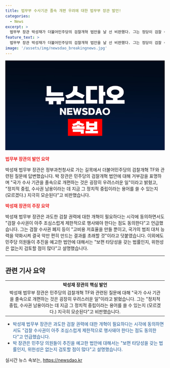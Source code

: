 ```yaml
---
title: 법무부 수사기관 졸속 개편 우려에 대한 법무부 장관 발언!
categories:
  - News
excerpt: >
  법무부 장관 박성재가 더불어민주당의 검찰개혁 법안을 날 선 비판했다. 그는 정당이 검찰 수사권 폐지 등을 주장하며 새로운 입법을 추진하는 것에 의심을 표했고, 이러한 행동이 국가의 범죄 대처 능력을 약화시키고 악만 편히 만드는 결과를 초래할 것이라고 지적했다. 또한, 검찰 수사권을 제한적으로 행사해야 한다는 점에 동의하면서도 법안에 대한 검토가 필요하다고 밝혔다. 민주당의 법안들에 대한 지적과 함께, 검찰 개혁에 대한 필요성을 강조했다.
feature_text: >
  법무부 장관 박성재가 더불어민주당의 검찰개혁 법안을 날 선 비판했다. 그는 정당이 검찰 수사권 폐지 등을 주장하며 새로운 입법을 추진하는 것에 의심을 표했고, 이러한 행동이 국가의 범죄 대처 능력을 약화시키고 악만 편히 만드는 결과를 초래할 것이라고 지적했다. 또한, 검찰 수사권을 제한적으로 행사해야 한다는 점에 동의하면서도 법안에 대한 검토가 필요하다고 밝혔다. 민주당의 법안들에 대한 지적과 함께, 검찰 개혁에 대한 필요성을 강조했다.
image: '/assets/img/newsdao_breakingnews.jpg'
---
```


<p><img src="/assets/img/newsdao_breakingnews.jpg" alt="ontimetimes 속보" /></p>

<p><b><span style="color: #ee2323;">법무부 장관의 발언 요약</span></b></p>

<p data-ke-size="size16">박성재 법무부 장관은 정부과천청사로 가는 길목에서 더불어민주당의 검찰개혁 TF와 관련된 질문에 답변했습니다. 박 장관은 민주당의 검찰개혁 법안에 대해 거부감을 표명하며 "국가 수사 기관을 졸속으로 개편하는 것은 굉장히 우려스러운 일"이라고 밝혔고, "정치적 중립, 수사권 남용이라는 데 지금 그 정치적 중립이라는 용어를 쓸 수 있는지 (모르겠다.) 지극히 모순된다"고 비판했습니다.</p>

<p><b><span style="color: #ee2323;">박성재 장관의 주장 요약</span></b></p>

<p data-ke-size="size16">박성재 법무부 장관은 과도한 검찰 권력에 대한 개혁이 필요하다는 시각에 동의하면서도 "검찰 수사권이 아주 조심스럽게 제한적으로 행사돼야 한다는 점도 동의한다"고 언급했습니다. 그는 검찰 수사권 폐지 등이 "고비용 저효율을 만들 뿐이고, 국가의 범죄 대처 능력을 약화시켜 결국 악만 편히 만드는 결과를 초래할 것"이라고 덧붙였습니다. 이외에도 민주당 의원들이 추진을 예고한 법안에 대해서는 "보편 타당성을 갖는 법률인지, 위헌성은 없는지 검토할 점이 많다"고 설명했습니다.</p>

<hr>

<h2 data-ke-size="size26">관련 기사 요약</h2>

<table>
    <tr>
        <td style="text-align: center; height: 17px;"><b>박성재 장관의 핵심 발언</b></td>
    </tr>
    <tr>
        <td style="text-align: center; height: 17px;">박성재 법무부 장관은 민주당의 검찰개혁 TF와 관련된 질문에 대해 "국가 수사 기관을 졸속으로 개편하는 것은 굉장히 우려스러운 일"이라고 밝혔습니다. 그는 "정치적 중립, 수사권 남용이라는 데 지금 그 정치적 중립이라는 용어를 쓸 수 있는지 (모르겠다.) 지극히 모순된다"고 비판했습니다.</td>
    </tr>
</table>

<ul>
  <li><span style="color: #1a5490;">박성재 법무부 장관은 과도한 검찰 권력에 대한 개혁이 필요하다는 시각에 동의하면서도 "검찰 수사권이 아주 조심스럽게 제한적으로 행사돼야 한다는 점도 동의한다"고 언급했습니다.</span></li>
  <li><span style="color: #1a5490;">박 장관은 민주당 의원들이 추진을 예고한 법안에 대해서는 "보편 타당성을 갖는 법률인지, 위헌성은 없는지 검토할 점이 많다"고 설명했습니다.</span></li>
</ul>
실시간 뉴스 속보는, <a href="https://newsdao.kr" rel="dofollow">https://newsdao.kr</a>


